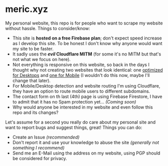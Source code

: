 # meric.xyz

My personal website, this repo is for people who want to scrape my website without hassle. Things to consider/know:

  - This site is **hosted on a free Firebase plan**; don't expect speed increase as I develop this site. To be honest I don't know why anyone would want my site to be faster.
  - It sadly uses the **_evil_ Cloudflare MITM** (for some it's no MITM but that's not what we focus on here).
  - Not everything is responsive on this website, so back in the days I thought why not creating two websites that look identical: one [optimized for Desktops](https://meric.xyz) and [one for Mobile](https://m.meric.xyz) (I wouldn't do this now, maybe I'll change that later).
  - For Mobile/Desktop detection and website routing I'm using Cloudflare, they have an option to route mobile users to different subdomains.
  - The contact form on th last (4th) page is using Firebase Firestore, I have to admit that it has no Spam protection yet... _(Coming soon)_
  - Why would anyone be interested in my website and even follow this repo and its changes?
  
  
Let's assume for a second you really do care about my personal site and want to report bugs and suggest things, great! Things you can do:

  - Create an Issue _(recommended)_
  - Don't report it and use your knowledge to abuse the site _(generally not something I recommend)_
  - Send me an E-Mail using the address on my website, using PGP should be considered for privacy.
